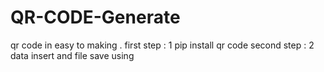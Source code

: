 # QR-CODE-Generate
qr code in easy to making .
first step : 1 
pip install qr code
second step : 2
data insert and file save using 
